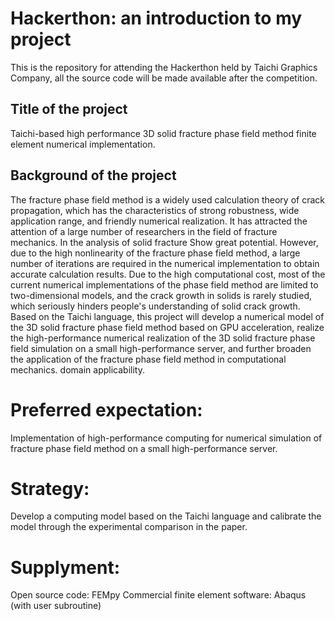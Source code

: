 # Hackerthon: an introduction to my project
This is the repository for attending the Hackerthon held by Taichi Graphics Company, all the source code will be made available after the competition.
## Title of the project
Taichi-based high performance 3D solid fracture phase field method finite element numerical implementation.
## Background of the project
The fracture phase field method is a widely used calculation theory of crack propagation, which has the characteristics of strong robustness, wide application range, and friendly numerical realization. It has attracted the attention of a large number of researchers in the field of fracture mechanics. In the analysis of solid fracture Show great potential. However, due to the high nonlinearity of the fracture phase field method, a large number of iterations are required in the numerical implementation to obtain accurate calculation results. Due to the high computational cost, most of the current numerical implementations of the phase field method are limited to two-dimensional models, and the crack growth in solids is rarely studied, which seriously hinders people's understanding of solid crack growth. Based on the Taichi language, this project will develop a numerical model of the 3D solid fracture phase field method based on GPU acceleration, realize the high-performance numerical realization of the 3D solid fracture phase field simulation on a small high-performance server, and further broaden the application of the fracture phase field method in computational mechanics. domain applicability.
# Preferred expectation:
Implementation of high-performance computing for numerical simulation of fracture phase field method on a small high-performance server.
# Strategy:
Develop a computing model based on the Taichi language and calibrate the model through the experimental comparison in the paper.
# Supplyment:
Open source code: FEMpy
Commercial finite element software: Abaqus (with user subroutine)
